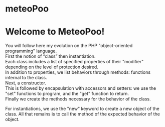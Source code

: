 # meteoPoo
# Welcome to MeteoPoo! <br>
You will follow here my evolution on the PHP "object-oriented programming" language. <br>
First the notion of “class” then instantiation. <br>
Each class includes a list of specified properties of their "modifier" depending on the level of protection desired. <br>
In addition to properties, we list behaviors through methods: functions internal to the class. <br>
Next, a constructor. <br>
This is followed by encapsulation with accessors and setters: we use the "set" functions to program, and the "get" function to return. <br>
Finally we create the methods necessary for the behavior of the class. <br>

For instantiations, we use the "new" keyword to create a new object of the class. All that remains is to call the method of the expected behavior of the object.
